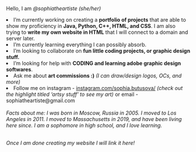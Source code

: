 Hello, I am <i>@sophiatheartiste (she/her)</i>
<li>I’m currently working on creating a <b>portfolio of projects</b> that are able to show my proficiency in <b>Java, Python, C++, HTML, and CSS</b>. I am also trying to <b>write my own website in HTML</b> that I will connect to a domain and server later.</li>
<li>I’m currently learning everything I can possibly absorb.</li>
<li>I’m looking to collaborate on <b>fun little coding projects, or graphic design stuff.</b></li>
<li>I’m looking for help with <b>CODING and learning adobe graphic design softwares</b>.
<li>Ask me about <b>art commissions :)</b><i> (I can draw/design logos, OCs, and more)</i></li>
<li>Follow me on instagram - <a href="https://www.instagram.com/sophia.butusova/">instagram.com/sophia.butusova/</a>
<i>(check out the highlight titled ‘artsy stuff’ to see my art)</i> or email - sophiatheartiste@gmail.com</li>
<br><i>Facts about me: I was born in Moscow, Russia in 2005. I moved to Los Angeles in 2011. I moved to Massachusetts in 2019, and have been living here since. I am a sophomore in high school, and I love learning.</i></br>

<br><i>Once I am done creating my website I will link it here!</i></br>
